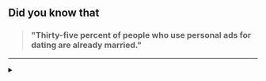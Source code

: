 ## Did you know that

<h3>
  <blockquote>
<!--START_SECTION:debris-->                                                                                                                                                                                                                                                                                                                                                             
"Thirty-five percent of people who use personal ads for dating are already married."
<!--END_SECTION:debris-->
  </blockquote>
</h3>

-----

<details>
  <summary></summary>

<img src="https://github-readme-stats.vercel.app/api?show_icons=true&hide=issues&username=ekickx"> <img src="https://github-readme-stats.vercel.app/api/top-langs/?layout=compact&username=ekickx">

</details>
